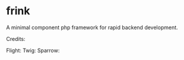 # frink

A minimal component php framework for rapid backend development.

Credits:

Flight:
Twig:
Sparrow:
